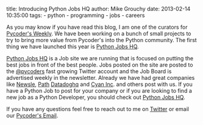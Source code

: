 title: Introducing Python Jobs HQ
author: Mike Grouchy
date: 2013-02-14 10:35:00
tags:
    - python
    - programming
    - jobs
    - careers

As you may know if you have read this blog, I am one of the curators for [Pycoder's Weekly](http://pycoders.com).
We have been working on a bunch of small projects to try to bring more value from Pycoder's
into the Python community. The first thing we have launched this year is [Python Jobs HQ](http://pythonjobshq.com).

[Python Jobs HQ](http://pythonjobshq.com) is a Job site we are running that is focused on
putting the best jobs in front of the best people. Jobs posted on the site are posted to
the [@pycoders](http://twitter.com/pycoders) fast growing Twitter account and the Job Board
is advertised weekly in the newsletter. Already we have had great companies like [Newsle](http://newsle.com), [Path](http://path.com)
[Datadoghq](http://datadoghq.com) and [Cyan Inc](http://cyaninc.com). and others post with us. If you have a Python Job to post
for your company or if you are looking to find a new job as a Python Developer,
you should check out [Python Jobs HQ](http://pythonjobshq.com).

If you have any questions feel free to reach out to me on [Twitter](http://twitter.com/mgrouchy) or email our [Pycoder's Email](mailto:admin@pycoders.com).
